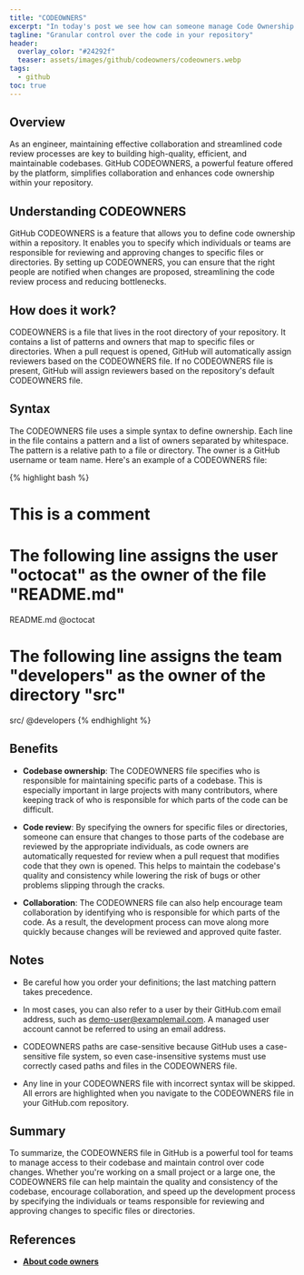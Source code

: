 ```yaml
---
title: "CODEOWNERS"
excerpt: "In today's post we see how can someone manage Code Ownership in GitHub."
tagline: "Granular control over the code in your repository"
header:
  overlay_color: "#24292f"
  teaser: assets/images/github/codeowners/codeowners.webp
tags:
  - github
toc: true
---
```


## Overview

As an engineer, maintaining effective collaboration and streamlined code review processes are key to building high-quality, efficient, and maintainable codebases. GitHub CODEOWNERS, a powerful feature offered by the platform, simplifies collaboration and enhances code ownership within your repository.

## Understanding CODEOWNERS

GitHub CODEOWNERS is a feature that allows you to define code ownership within a repository. It enables you to specify which individuals or teams are responsible for reviewing and approving changes to specific files or directories. By setting up CODEOWNERS, you can ensure that the right people are notified when changes are proposed, streamlining the code review process and reducing bottlenecks.

## How does it work?

CODEOWNERS is a file that lives in the root directory of your repository. It contains a list of patterns and owners that map to specific files or directories. When a pull request is opened, GitHub will automatically assign reviewers based on the CODEOWNERS file. If no CODEOWNERS file is present, GitHub will assign reviewers based on the repository's default CODEOWNERS file.

## Syntax

The CODEOWNERS file uses a simple syntax to define ownership. Each line in the file contains a pattern and a list of owners separated by whitespace. The pattern is a relative path to a file or directory. The owner is a GitHub username or team name. Here's an example of a CODEOWNERS file:

{% highlight bash %}

# This is a comment

# The following line assigns the user "octocat" as the owner of the file "README.md"

README.md @octocat

# The following line assigns the team "developers" as the owner of the directory "src"

src/ @developers
{% endhighlight %}

## Benefits

- **Codebase ownership**: The CODEOWNERS file specifies who is responsible for maintaining specific parts of a codebase. This is especially important in large projects with many contributors, where keeping track of who is responsible for which parts of the code can be difficult.

- **Code review**: By specifying the owners for specific files or directories, someone can ensure that changes to those parts of the codebase are reviewed by the appropriate individuals, as code owners are automatically requested for review when a pull request that modifies code that they own is opened. This helps to maintain the codebase's quality and consistency while lowering the risk of bugs or other problems slipping through the cracks.

- **Collaboration**: The CODEOWNERS file can also help encourage team collaboration by identifying who is responsible for which parts of the code. As a result, the development process can move along more quickly because changes will be reviewed and approved quite faster.

## Notes

- Be careful how you order your definitions; the last matching pattern takes precedence.

- In most cases, you can also refer to a user by their GitHub.com email address, such as <demo-user@examplemail.com>. A managed user account cannot be referred to using an email address.

- CODEOWNERS paths are case-sensitive because GitHub uses a case-sensitive file system, so even case-insensitive systems must use correctly cased paths and files in the CODEOWNERS file.

- Any line in your CODEOWNERS file with incorrect syntax will be skipped. All errors are highlighted when you navigate to the CODEOWNERS file in your GitHub.com repository.

## Summary

To summarize, the CODEOWNERS file in GitHub is a powerful tool for teams to manage access to their codebase and maintain control over code changes. Whether you're working on a small project or a large one, the CODEOWNERS file can help maintain the quality and consistency of the codebase, encourage collaboration, and speed up the development process by specifying the individuals or teams responsible for reviewing and approving changes to specific files or directories.

## References

- [**About code owners**](https://docs.github.com/en/repositories/managing-your-repositorys-settings-and-features/customizing-your-repository/about-code-owners)
